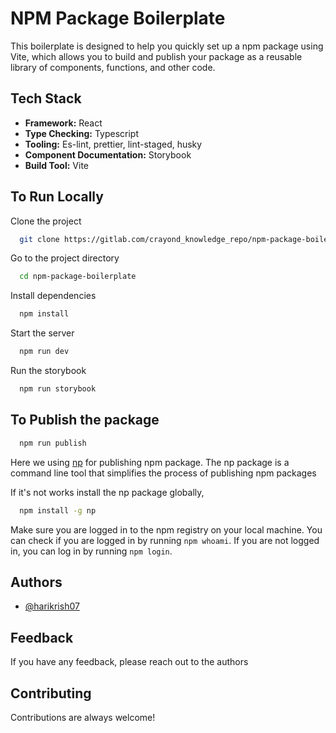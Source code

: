 # NPM Package Boilerplate

This boilerplate is designed to help you quickly set up a npm package using Vite, which allows you to build and publish your package as a reusable library of components, functions, and other code.


## Tech Stack

 - **Framework:** React
 - **Type Checking:** Typescript
 - **Tooling:** Es-lint, prettier, lint-staged, husky 
 - **Component Documentation:** Storybook
 - **Build Tool:** Vite

## To Run Locally

Clone the project

```bash
  git clone https://gitlab.com/crayond_knowledge_repo/npm-package-boilerplate.git
```

Go to the project directory

```bash
  cd npm-package-boilerplate
```

Install dependencies

```bash
  npm install
```

Start the server

```bash
  npm run dev
```

Run the storybook

```bash
  npm run storybook
```

## To Publish the package

```bash
  npm run publish
```

Here we using [np](https://github.com/sindresorhus/np) for publishing npm package. The np package is a command line tool that simplifies the process of publishing npm packages

If it's not works install the np package globally,

```bash
  npm install -g np
```

Make sure you are logged in to the npm registry on your local machine. You can check if you are logged in by running `npm whoami`. If you are not logged in, you can log in by running `npm login`.

## Authors

- [@harikrish07](https://gitlab.com/harikrish07)


## Feedback

If you have any feedback, please reach out to the authors

## Contributing

Contributions are always welcome!